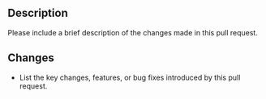## Description

Please include a brief description of the changes made in this pull request.

## Changes

- List the key changes, features, or bug fixes introduced by this pull request.
